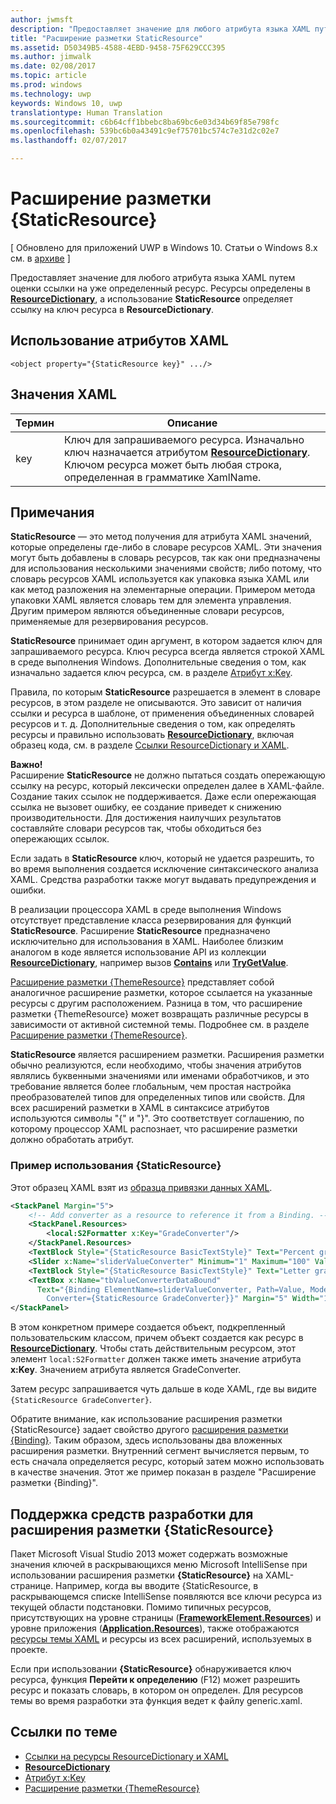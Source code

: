 ```yaml
---
author: jwmsft
description: "Предоставляет значение для любого атрибута языка XAML путем оценки ссылки на уже определенный ресурс. Ресурсы определены в ResourceDictionary, а использование StaticResource определяет ссылку на ключ ресурса в ResourceDictionary."
title: "Расширение разметки StaticResource"
ms.assetid: D50349B5-4588-4EBD-9458-75F629CCC395
ms.author: jimwalk
ms.date: 02/08/2017
ms.topic: article
ms.prod: windows
ms.technology: uwp
keywords: Windows 10, uwp
translationtype: Human Translation
ms.sourcegitcommit: c6b64cff1bbebc8ba69bc6e03d34b69f85e798fc
ms.openlocfilehash: 539bc6b0a43491c9ef75701bc574c7e31d2c02e7
ms.lasthandoff: 02/07/2017

---
```


# <a name="staticresource-markup-extension"></a>Расширение разметки {StaticResource}

\[ Обновлено для приложений UWP в Windows 10. Статьи о Windows 8.x см. в [архиве](http://go.microsoft.com/fwlink/p/?linkid=619132) \]

Предоставляет значение для любого атрибута языка XAML путем оценки ссылки на уже определенный ресурс. Ресурсы определены в [**ResourceDictionary**](https://msdn.microsoft.com/library/windows/apps/br208794), а использование **StaticResource** определяет ссылку на ключ ресурса в **ResourceDictionary**.

## <a name="xaml-attribute-usage"></a>Использование атрибутов XAML

``` syntax
<object property="{StaticResource key}" .../>
```

## <a name="xaml-values"></a>Значения XAML

| Термин | Описание |
|------|-------------|
| key | Ключ для запрашиваемого ресурса. Изначально ключ назначается атрибутом [**ResourceDictionary**](https://msdn.microsoft.com/library/windows/apps/br208794). Ключом ресурса может быть любая строка, определенная в грамматике XamlName. |

## <a name="remarks"></a>Примечания

**StaticResource** — это метод получения для атрибута XAML значений, которые определены где-либо в словаре ресурсов XAML. Эти значения могут быть добавлены в словарь ресурсов, так как они предназначены для использования несколькими значениями свойств; либо потому, что словарь ресурсов XAML используется как упаковка языка XAML или как метод разложения на элементарные операции. Примером метода упаковки XAML является словарь тем для элемента управления. Другим примером являются объединенные словари ресурсов, применяемые для резервирования ресурсов.

**StaticResource** принимает один аргумент, в котором задается ключ для запрашиваемого ресурса. Ключ ресурса всегда является строкой XAML в среде выполнения Windows. Дополнительные сведения о том, как изначально задается ключ ресурса, см. в разделе [Атрибут x:Key](x-key-attribute.md).

Правила, по которым **StaticResource** разрешается в элемент в словаре ресурсов, в этом разделе не описываются. Это зависит от наличия ссылки и ресурса в шаблоне, от применения объединенных словарей ресурсов и т. д. Дополнительные сведения о том, как определять ресурсы и правильно использовать [**ResourceDictionary**](https://msdn.microsoft.com/library/windows/apps/br208794), включая образец кода, см. в разделе [Ссылки ResourceDictionary и XAML](https://msdn.microsoft.com/library/windows/apps/mt187273).

**Важно!**  
Расширение **StaticResource** не должно пытаться создать опережающую ссылку на ресурс, который лексически определен далее в XAML-файле. Создание таких ссылок не поддерживается. Даже если опережающая ссылка не вызовет ошибку, ее создание приведет к снижению производительности. Для достижения наилучших результатов составляйте словари ресурсов так, чтобы обходиться без опережающих ссылок.

Если задать в **StaticResource** ключ, который не удается разрешить, то во время выполнения создается исключение синтаксического анализа XAML. Средства разработки также могут выдавать предупреждения и ошибки.

В реализации процессора XAML в среде выполнения Windows отсутствует представление класса резервирования для функций **StaticResource**. Расширение **StaticResource** предназначено исключительно для использования в XAML. Наиболее близким аналогом в коде является использование API из коллекции [**ResourceDictionary**](https://msdn.microsoft.com/library/windows/apps/br208794), например вызов [**Contains**](https://msdn.microsoft.com/library/windows/apps/jj635925) или [**TryGetValue**](https://msdn.microsoft.com/library/windows/apps/jj603139).

[Расширение разметки {ThemeResource}](themeresource-markup-extension.md) представляет собой аналогичное расширение разметки, которое ссылается на указанные ресурсы с другим расположением. Разница в том, что расширение разметки {ThemeResource} может возвращать различные ресурсы в зависимости от активной системной темы. Подробнее см. в разделе [Расширение разметки {ThemeResource}](themeresource-markup-extension.md).

**StaticResource** является расширением разметки. Расширения разметки обычно реализуются, если необходимо, чтобы значения атрибутов являлись буквенными значениями или именами обработчиков, и это требование является более глобальным, чем простая настройка преобразователей типов для определенных типов или свойств. Для всех расширений разметки в XAML в синтаксисе атрибутов используются символы "\{" и "\}". Это соответствует соглашению, по которому процессор XAML распознает, что расширение разметки должно обработать атрибут.

### <a name="an-example-staticresource-usage"></a>Пример использования {StaticResource}

Этот образец XAML взят из [образца привязки данных XAML](http://go.microsoft.com/fwlink/p/?linkid=226854).

```xml
<StackPanel Margin="5">
    <!-- Add converter as a resource to reference it from a Binding. --> 
    <StackPanel.Resources>
        <local:S2Formatter x:Key="GradeConverter"/>
    </StackPanel.Resources>
    <TextBlock Style="{StaticResource BasicTextStyle}" Text="Percent grade:" Margin="5" />
    <Slider x:Name="sliderValueConverter" Minimum="1" Maximum="100" Value="70" Margin="5"/>
    <TextBlock Style="{StaticResource BasicTextStyle}" Text="Letter grade:" Margin="5"/>
    <TextBox x:Name="tbValueConverterDataBound"
      Text="{Binding ElementName=sliderValueConverter, Path=Value, Mode=OneWay,  
        Converter={StaticResource GradeConverter}}" Margin="5" Width="150"/> 
</StackPanel> 
```

В этом конкретном примере создается объект, подкрепленный пользовательским классом, причем объект создается как ресурс в [**ResourceDictionary**](https://msdn.microsoft.com/library/windows/apps/br208794). Чтобы стать действительным ресурсом, этот элемент `local:S2Formatter` должен также иметь значение атрибута **x:Key**. Значением атрибута является GradeConverter.

Затем ресурс запрашивается чуть дальше в коде XAML, где вы видите `{StaticResource GradeConverter}`.

Обратите внимание, как использование расширения разметки {StaticResource} задает свойство другого [расширения разметки {Binding}](binding-markup-extension.md). Таким образом, здесь использованы два вложенных расширения разметки. Внутренний сегмент вычисляется первым, то есть сначала определяется ресурс, который затем можно использовать в качестве значения. Этот же пример показан в разделе "Расширение разметки {Binding}".

## <a name="design-time-tools-support-for-the-staticresource-markup-extension"></a>Поддержка средств разработки для расширения разметки **{StaticResource}**

Пакет Microsoft Visual Studio 2013 может содержать возможные значения ключей в раскрывающихся меню Microsoft IntelliSense при использовании расширения разметки **{StaticResource}** на XAML-странице. Например, когда вы вводите {StaticResource, в раскрывающемся списке IntelliSense появляются все ключи ресурса из текущей области подстановки. Помимо типичных ресурсов, присутствующих на уровне страницы ([**FrameworkElement.Resources**](https://msdn.microsoft.com/library/windows/apps/br208740)) и уровне приложения ([**Application.Resources**](https://msdn.microsoft.com/library/windows/apps/br242338)), также отображаются [ресурсы темы XAML](https://msdn.microsoft.com/library/windows/apps/mt187274) и ресурсы из всех расширений, используемых в проекте.

Если при использовании **{StaticResource}** обнаруживается ключ ресурса, функция **Перейти к определению** (F12) может разрешить ресурс и показать словарь, в котором он определен. Для ресурсов темы во время разработки эта функция ведет к файлу generic.xaml.

## <a name="related-topics"></a>Ссылки по теме

* [Ссылки на ресурсы ResourceDictionary и XAML](https://msdn.microsoft.com/library/windows/apps/mt187273)
* [**ResourceDictionary**](https://msdn.microsoft.com/library/windows/apps/br208794)
* [Атрибут x:Key](x-key-attribute.md)
* [Расширение разметки {ThemeResource}](themeresource-markup-extension.md)


